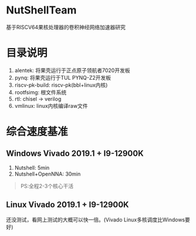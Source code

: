# NutShellTeam
基于RISCV64果核处理器的卷积神经网络加速器研究

# 目录说明

1. alentek: 将果壳运行于正点原子领航者7020开发板
2. pynq: 将果壳运行于TUL PYNQ-Z2开发板
3. riscv-pk-build: riscv-pk(bbl+linux内核)
4. rootfsimg: 根文件系统
5. rtl: chisel -> verilog
6. vmlinux: linux内核编译raw文件


# 综合速度基准

## Windows Vivado 2019.1 + I9-12900K

1. Nutshell: 5min
2. Nutshell+OpenNNA: 30min

> PS:全程2-3个核心干活

## Linux Vivado 2019.1 + I9-12900K

还没测试，看网上测试的大概可以快一倍。(Vivado Linux多核调度比Windows要好)

